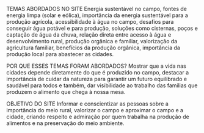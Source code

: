 TEMAS ABORDADOS NO SITE
Energia sustentável no campo, fontes de energia limpa (solar e eólica), importância da energia sustentável para a produção agrícola, acessibilidade à água no campo, desafios para conseguir água potável e para produção, soluções como cisternas, poços e captação de água da chuva, relação direta entre acesso à água e desenvolvimento rural, produção orgânica e familiar, valorização da agricultura familiar, benefícios da produção orgânica, importância da produção local para abastecer as cidades.

POR QUE ESSES TEMAS FORAM ABORDADOS?
Mostrar que a vida nas cidades depende diretamente do que é produzido no campo, destacar a importância de cuidar da natureza para garantir um futuro equilibrado e saudável para todos e também, dar visibilidade ao trabalho das famílias que produzem o alimento que chega à nossa mesa.

OBJETIVO DO SITE
Informar e conscientizar as pessoas sobre a importância do meio rural, valorizar o campo e aproximar o campo e a cidade, criando respeito e admiração por quem trabalha na produção de alimentos e na preservação do meio ambiente.
